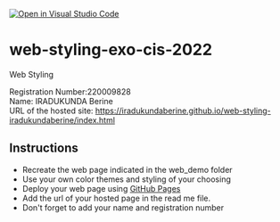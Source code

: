 [![Open in Visual Studio Code](https://classroom.github.com/assets/open-in-vscode-c66648af7eb3fe8bc4f294546bfd86ef473780cde1dea487d3c4ff354943c9ae.svg)](https://classroom.github.com/online_ide?assignment_repo_id=8139567&assignment_repo_type=AssignmentRepo)
# web-styling-exo-cis-2022
Web Styling

Registration Number:220009828
<br>Name: IRADUKUNDA Berine
<br> URL of the hosted site: https://iradukundaberine.github.io/web-styling-iradukundaberine/index.html

## Instructions

- Recreate the web page indicated in the web_demo folder
- Use your own color themes and styling of your choosing
- Deploy your web page using [GitHub Pages](https://pages.github.com/)
- Add the url of your hosted page in the read me file.
- Don't forget to add your name and registration number
